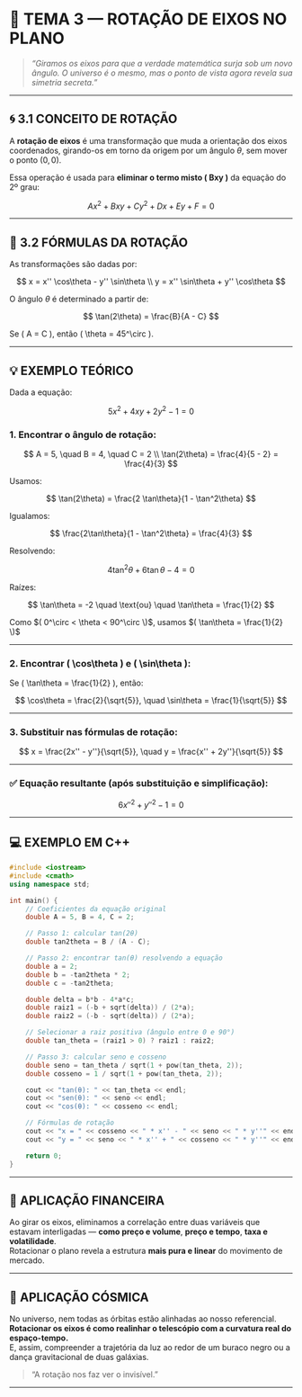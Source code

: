 
# 🌌 TEMA 3 — ROTAÇÃO DE EIXOS NO PLANO

> _“Giramos os eixos para que a verdade matemática surja sob um novo ângulo. O universo é o mesmo, mas o ponto de vista agora revela sua simetria secreta.”_

---

## 🌀 3.1 CONCEITO DE ROTAÇÃO

A **rotação de eixos** é uma transformação que muda a orientação dos eixos coordenados, girando-os em torno da origem por um ângulo $\theta$, sem mover o ponto $(0, 0)$.

Essa operação é usada para **eliminar o termo misto \( Bxy \)** da equação do 2º grau:

$$
Ax^2 + Bxy + Cy^2 + Dx + Ey + F = 0
$$

---

## 🔁 3.2 FÓRMULAS DA ROTAÇÃO

As transformações são dadas por:

$$
x = x'' \cos\theta - y'' \sin\theta \\
y = x'' \sin\theta + y'' \cos\theta
$$

O ângulo $\theta$ é determinado a partir de:

$$
\tan(2\theta) = \frac{B}{A - C}
$$

Se \( A = C \), então \( \theta = 45^\circ \).

---

## 💡 EXEMPLO TEÓRICO

Dada a equação:

$$
5x^2 + 4xy + 2y^2 - 1 = 0
$$

### 1. Encontrar o ângulo de rotação:

$$
A = 5, \quad B = 4, \quad C = 2 \\
\tan(2\theta) = \frac{4}{5 - 2} = \frac{4}{3}
$$

Usamos:

$$
\tan(2\theta) = \frac{2 \tan\theta}{1 - \tan^2\theta}
$$

Igualamos:

$$
\frac{2\tan\theta}{1 - \tan^2\theta} = \frac{4}{3}
$$

Resolvendo:

$$
4\tan^2\theta + 6\tan\theta - 4 = 0
$$

Raízes:

$$
\tan\theta = -2 \quad \text{ou} \quad \tan\theta = \frac{1}{2}
$$

Como $( 0^\circ < \theta < 90^\circ \)$, usamos $( \tan\theta = \frac{1}{2} \)$

---

### 2. Encontrar \( \cos\theta \) e \( \sin\theta \):

Se \( \tan\theta = \frac{1}{2} \), então:

$$
\cos\theta = \frac{2}{\sqrt{5}}, \quad \sin\theta = \frac{1}{\sqrt{5}}
$$

---

### 3. Substituir nas fórmulas de rotação:

$$
x = \frac{2x'' - y''}{\sqrt{5}}, \quad y = \frac{x'' + 2y''}{\sqrt{5}}
$$

---

### ✅ Equação resultante (após substituição e simplificação):

$$
6x''^2 + y''^2 - 1 = 0
$$

---

## 💻 EXEMPLO EM C++

```cpp
#include <iostream>
#include <cmath>
using namespace std;

int main() {
    // Coeficientes da equação original
    double A = 5, B = 4, C = 2;

    // Passo 1: calcular tan(2θ)
    double tan2theta = B / (A - C);

    // Passo 2: encontrar tan(θ) resolvendo a equação
    double a = 2;
    double b = -tan2theta * 2;
    double c = -tan2theta;

    double delta = b*b - 4*a*c;
    double raiz1 = (-b + sqrt(delta)) / (2*a);
    double raiz2 = (-b - sqrt(delta)) / (2*a);

    // Selecionar a raiz positiva (ângulo entre 0 e 90°)
    double tan_theta = (raiz1 > 0) ? raiz1 : raiz2;

    // Passo 3: calcular seno e cosseno
    double seno = tan_theta / sqrt(1 + pow(tan_theta, 2));
    double cosseno = 1 / sqrt(1 + pow(tan_theta, 2));

    cout << "tan(θ): " << tan_theta << endl;
    cout << "sen(θ): " << seno << endl;
    cout << "cos(θ): " << cosseno << endl;

    // Fórmulas de rotação
    cout << "x = " << cosseno << " * x'' - " << seno << " * y''" << endl;
    cout << "y = " << seno << " * x'' + " << cosseno << " * y''" << endl;

    return 0;
}
```

---

## 💸 APLICAÇÃO FINANCEIRA

Ao girar os eixos, eliminamos a correlação entre duas variáveis que estavam interligadas — **como preço e volume**, **preço e tempo**, **taxa e volatilidade**.  
Rotacionar o plano revela a estrutura **mais pura e linear** do movimento de mercado.

---

## 🌌 APLICAÇÃO CÓSMICA

No universo, nem todas as órbitas estão alinhadas ao nosso referencial.  
**Rotacionar os eixos é como realinhar o telescópio com a curvatura real do espaço-tempo.**  
E, assim, compreender a trajetória da luz ao redor de um buraco negro ou a dança gravitacional de duas galáxias.

> “A rotação nos faz ver o invisível.”

---
